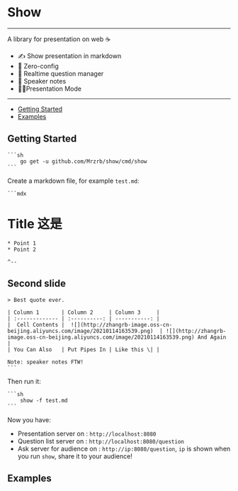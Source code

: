 # Show

---

A library for presentation on web ☕

- ✍ Show presentation in markdown
- 🤣 Zero-config
- 🙂 Realtime question manager
- 📔 Speaker notes
- 👩🏻Presentation Mode

---

- [Getting Started](#getting-started)
- [Examples](#example)



## Getting Started

    ```sh
        go get -u github.com/Mrzrb/show/cmd/show
    ```

Create a markdown file, for example `test.md`:

    ```mdx
# Title 这是

    * Point 1
    * Point 2

    ^--

## Second slide

    > Best quote ever.

    | Column 1       | Column 2     | Column 3     |
    | :------------- | :----------: | -----------: |
    |  Cell Contents |  ![](http://zhangrb-image.oss-cn-beijing.aliyuncs.com/image/20210114163539.png)  | ![](http://zhangrb-image.oss-cn-beijing.aliyuncs.com/image/20210114163539.png) And Again    |
    | You Can Also   | Put Pipes In | Like this \| |

    Note: speaker notes FTW!
    ```

Then run it:
    
    ```sh
        show -f test.md
    ```

Now you have:

- Presentation server on : `http://localhost:8080`
- Question list server on : `http://localhost:8080/question`
- Ask server for audience on : `http://ip:8080/question`, `ip` is shown when you run `show`, share it to your audience!


## Examples
